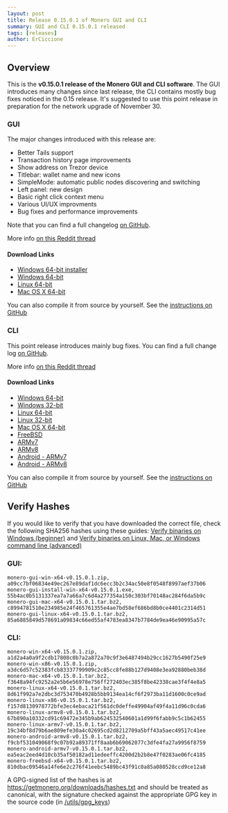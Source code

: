 ```yaml
---
layout: post
title: Release 0.15.0.1 of Monero GUI and CLI
summary: GUI and CLI 0.15.0.1 released
tags: [releases]
author: ErCiccione
---
```


## Overview
This is the **v0.15.0.1 release of the Monero GUI and CLI software**. The GUI introduces many changes since last release, the CLI contains mostly bug fixes noticed in the 0.15 release. It's suggested to use this point release in preparation for the network upgrade of November 30.

### GUI

The major changes introduced with this release are:


- Better Tails support
- Transaction history page improvements
- Show address on Trezor device
- Titlebar: wallet name and new icons
- SimpleMode: automatic public nodes discovering and switching
- Left panel: new design
- Basic right click context menu
- Various UI/UX improvments
- Bug fixes and performance improvements

Note that you can find a full changelog [on GitHub](https://github.com/monero-project/monero-gui/compare/v0.14.1.0...v0.15.0.1).

More info [on this Reddit thread](https://www.reddit.com/r/Monero/comments/e0j98n/gui_v01501_carbon_chamaeleon_released/) 

#### Download Links

- [Windows 64-bit installer](https://downloads.getmonero.org/gui/monero-gui-install-win-x64-v0.15.0.1.exe)
- [Windows 64-bit](https://downloads.getmonero.org/gui/monero-gui-win-x64-v0.15.0.1.zip)
- [Linux 64-bit](https://downloads.getmonero.org/gui/monero-gui-linux-x64-v0.15.0.1.tar.bz2)
- [Mac OS X 64-bit](https://downloads.getmonero.org/gui/monero-gui-mac-x64-v0.15.0.1.tar.bz2)

You can also compile it from source by yourself. See the [instructions on GitHub](https://github.com/monero-project/monero-gui)

### CLI

This point release introduces mainly bug fixes. You can find a full change log [on GitHub](https://github.com/monero-project/monero/compare/v0.15.0.0...v0.15.0.1). 

More info [on this Reddit thread](https://www.reddit.com/r/Monero/comments/e0j5s1/cli_v01501_carbon_chamaeleon_released/) 

#### Download Links

- [Windows 64-bit](https://downloads.getmonero.org/cli/monero-win-x64-v0.15.0.1.zip)
- [Windows 32-bit](https://downloads.getmonero.org/cli/monero-win-x86-v0.15.0.1.zip)
- [Linux 64-bit](https://downloads.getmonero.org/cli/monero-linux-x64-v0.15.0.1.tar.bz2)
- [Linux 32-bit](https://downloads.getmonero.org/cli/monero-linux-x86-v0.15.0.1.tar.bz2)
- [Mac OS X 64-bit](https://downloads.getmonero.org/cli/monero-mac-x64-v0.15.0.1.tar.bz2)
- [FreeBSD](https://downloads.getmonero.org/cli/monero-freebsd-x64-v0.15.0.1.tar.bz2)
- [ARMv7](https://downloads.getmonero.org/cli/monero-linux-armv7-v0.15.0.1.tar.bz2)
- [ARMv8](https://downloads.getmonero.org/cli/monero-linux-armv8-v0.15.0.1.tar.bz2)
- [Android - ARMv7](https://downloads.getmonero.org/cli/monero-android-armv7-v0.15.0.1.tar.bz2)
- [Android - ARMv8](https://downloads.getmonero.org/cli/monero-android-armv8-v0.15.0.1.tar.bz2)

You can also compile it from source by yourself. See the [instructions on GitHub](https://github.com/monero-project/monero-gui)

## Verify Hashes

If you would like to verify that you have downloaded the correct file, check the following SHA256 hashes using these guides: [Verify binaries on Windows (beginner)]({{site.baseurl}}/resources/user-guides/verification-windows-beginner.html) and [Verify binaries on Linux, Mac, or Windows command line (advanced)]({{site.baseurl}}/resources/user-guides/verification-allos-advanced.html)

### GUI:
```
monero-gui-win-x64-v0.15.0.1.zip, a09cc7bf06834e49ec267e89daf1dc6ecc3b2c34ac50e8f0548f8997aef37b06
monero-gui-install-win-x64-v0.15.0.1.exe, 55b4ac0b5131337ea7a7a66a7c6d4a277354a150c303bf70148ac284f6da5b9c
monero-gui-mac-x64-v0.15.0.1.tar.bz2, c8994781510e234985e24f465761355e4ae7bd58ef686bd8b0ce4401c2314d51
monero-gui-linux-x64-v0.15.0.1.tar.bz2, 85a6885849d578691a09834c66ed55af4783ea8347b7784de9ea46e90995a57c
```

### CLI:
```
monero-win-x64-v0.15.0.1.zip, a1d2a4a0a9f2cdb17808c0b7a2a872a70c9f3e6487494b29cc1627b5490f25e9
monero-win-x86-v0.15.0.1.zip, a3dc6d57c52383fcb83337799909c2c85cc8fe88b127d9408e3ea92880beb38d
monero-mac-x64-v0.15.0.1.tar.bz2, f3648a94fc9252a2e5b6e56978e756ff272403ec385f8be42338cae3f4f4e8a5
monero-linux-x64-v0.15.0.1.tar.bz2, 8d61f992a7e2dbc3d753470b4928b5bb9134ea14cf6f2973ba11d1600c0ce9ad
monero-linux-x86-v0.15.0.1.tar.bz2, f157d8130978772bfe3ec4ebaca21f561dc0deffe49904af49f4a11d96c0cda6
monero-linux-armv8-v0.15.0.1.tar.bz2, 67b890a10332cd91c69472e345b9ab624532540601a1d99f6fabb9c5c1b62455
monero-linux-armv7-v0.15.0.1.tar.bz2, 19c34bf8d79b6ae809efe30a4c02695cd2d8212709a5bff43a5aec49517c41ee
monero-android-armv8-v0.15.0.1.tar.bz2, f9cbf531049068f9c07b92a89371ff8aab6b69062077c3dfe4fa27a9956f8759
monero-android-armv7-v0.15.0.1.tar.bz2, ea5eac2eed4d10cb35af50182ad11edeeffc4200d2b2b8e47f0283ae06fc4185
monero-freebsd-x64-v0.15.0.1.tar.bz2, 810dbac09546a14fe6e2c276f41eebc5489bc43f91c0a85a080528ccd9ce12a8
```

A GPG-signed list of the hashes is at https://getmonero.org/downloads/hashes.txt and should be treated as canonical, with the signature checked against the appropriate GPG key in the source code (in [/utils/gpg_keys](https://github.com/monero-project/monero/tree/master/utils/gpg_keys))

